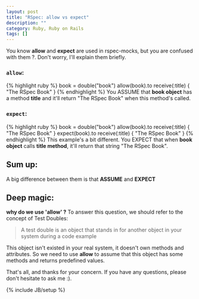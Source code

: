 ```yaml
---
layout: post
title: "RSpec: allow vs expect"
description: ""
category: Ruby, Ruby on Rails
tags: []
---
```


You know **allow** and **expect** are used in rspec-mocks, but you are confused with them ?. Don't worry, I'll explain them briefly.


### `allow`:
{% highlight ruby %}
book = double("book")
allow(book).to receive(:title) { "The RSpec Book" }
{% endhighlight %}
You ASSUME that **book object** has a method **title** and it'll return "The RSpec Book" when this method's called.

### `expect`:
{% highlight ruby %}
book = double("book")
allow(book).to receive(:title) { "The RSpec Book" }
expect(book).to receive(:title) { "The RSpec Book" }
{% endhighlight %}
This example's a bit different. You EXPECT that when **book object**  calls **title method**, it'll return that string "The RSpec Book".

## Sum up:
A big difference between them is that **ASSUME** and **EXPECT**

## Deep magic:
**why do we use 'allow' ?**
To answer this question, we should refer to the concept of Test Doubles:
> A test double is an object that stands in for another object in your system during a code example

This object isn't existed in your real system, it doesn't own methods and attributes. So we need to use **allow** to assume that this object has some methods and returns predefined values.


That's all, and thanks for your concern. If you have any questions, please don't hesitate to ask me :).


{% include JB/setup %}
